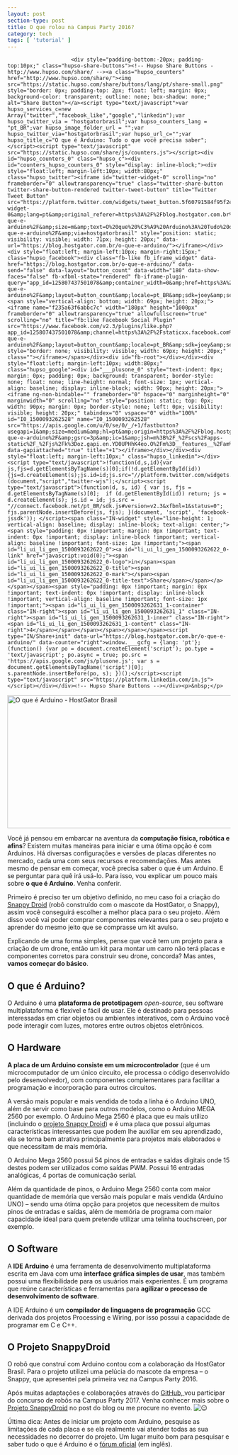 ```yaml
---
layout: post
section-type: post
title: O que rolou na Campus Party 2016?
category: tech
tags: [ 'tutorial' ]
---
```


						<div style="padding-bottom:-20px; padding-top:10px;" class="hupso-share-buttons"><!-- Hupso Share Buttons - http://www.hupso.com/share/ --><a class="hupso_counters" href="http://www.hupso.com/share/"><img src="https://static.hupso.com/share/buttons/lang/pt/share-small.png" style="border: 0px; padding-top: 2px; float: left; margin: 0px; background-color: transparent; outline: none; box-shadow: none;" alt="Share Button"></a><script type="text/javascript">var hupso_services_c=new Array("twitter","facebook_like","google","linkedin");var hupso_twitter_via = "hostgatorbrasil";var hupso_counters_lang = "pt_BR";var hupso_image_folder_url = "";var hupso_twitter_via="hostgatorbrasil";var hupso_url_c="";var hupso_title_c="O que é Arduino: Tudo o que você precisa saber";</script><script type="text/javascript" src="https://static.hupso.com/share/js/counters.js"></script><div id="hupso_counters_0" class="hupso_c"><div id="counters_hupso_counters_0" style="display: inline-block;"><div style="float:left; margin-left:10px; width:80px;" class="hupso_twitter"><iframe id="twitter-widget-0" scrolling="no" frameborder="0" allowtransparency="true" class="twitter-share-button twitter-share-button-rendered twitter-tweet-button" title="Twitter Tweet Button" src="https://platform.twitter.com/widgets/tweet_button.5f60791584f95f2ec483faec8b16a58b.pt.html#dnt=false&amp;id=twitter-widget-0&amp;lang=pt&amp;original_referer=https%3A%2F%2Fblog.hostgator.com.br%2Fo-que-e-arduino%2F&amp;size=m&amp;text=O%20que%20%C3%A9%20Arduino%3A%20Tudo%20o%20que%20voc%C3%AA%20precisa%20saber&amp;time=1500093263128&amp;type=share&amp;url=https%3A%2F%2Fblog.hostgator.com.br%2Fo-que-e-arduino%2F&amp;via=hostgatorbrasil" style="position: static; visibility: visible; width: 71px; height: 20px;" data-url="https://blog.hostgator.com.br/o-que-e-arduino/"></iframe></div><div style="float:left; margin-left:10px; margin-right:15px;" class="hupso_facebook"><div class="fb-like fb_iframe_widget" data-href="https://blog.hostgator.com.br/o-que-e-arduino/" data-send="false" data-layout="button_count" data-width="180" data-show-faces="false" fb-xfbml-state="rendered" fb-iframe-plugin-query="app_id=125807437501078&amp;container_width=0&amp;href=https%3A%2F%2Fblog.hostgator.com.br%2Fo-que-e-arduino%2F&amp;layout=button_count&amp;locale=pt_BR&amp;sdk=joey&amp;send=false&amp;show_faces=false&amp;width=180"><span style="vertical-align: bottom; width: 69px; height: 20px;"><iframe name="f235a63f6abbc7c" width="180px" height="1000px" frameborder="0" allowtransparency="true" allowfullscreen="true" scrolling="no" title="fb:like Facebook Social Plugin" src="https://www.facebook.com/v2.3/plugins/like.php?app_id=125807437501078&amp;channel=https%3A%2F%2Fstaticxx.facebook.com%2Fconnect%2Fxd_arbiter%2Fr%2FXBwzv5Yrm_1.js%3Fversion%3D42%23cb%3Df2798ee6d7d0b6c%26domain%3Dblog.hostgator.com.br%26origin%3Dhttps%253A%252F%252Fblog.hostgator.com.br%252Ffddeb6d9de7a44%26relation%3Dparent.parent&amp;container_width=0&amp;href=https%3A%2F%2Fblog.hostgator.com.br%2Fo-que-e-arduino%2F&amp;layout=button_count&amp;locale=pt_BR&amp;sdk=joey&amp;send=false&amp;show_faces=false&amp;width=180" style="border: none; visibility: visible; width: 69px; height: 20px;" class=""></iframe></span></div><div id="fb-root"></div></div><div style="float:left; margin-left:10px; width:80px;" class="hupso_google"><div id="___plusone_0" style="text-indent: 0px; margin: 0px; padding: 0px; background: transparent; border-style: none; float: none; line-height: normal; font-size: 1px; vertical-align: baseline; display: inline-block; width: 90px; height: 20px;"><iframe ng-non-bindable="" frameborder="0" hspace="0" marginheight="0" marginwidth="0" scrolling="no" style="position: static; top: 0px; width: 90px; margin: 0px; border-style: none; left: 0px; visibility: visible; height: 20px;" tabindex="0" vspace="0" width="100%" id="I0_1500093262528" name="I0_1500093262528" src="https://apis.google.com/u/0/se/0/_/+1/fastbutton?usegapi=1&amp;size=medium&amp;hl=pt&amp;origin=https%3A%2F%2Fblog.hostgator.com.br&amp;url=https%3A%2F%2Fblog.hostgator.com.br%2Fo-que-e-arduino%2F&amp;gsrc=3p&amp;ic=1&amp;jsh=m%3B%2F_%2Fscs%2Fapps-static%2F_%2Fjs%2Fk%3Doz.gapi.en.YD0UPHhK4eo.O%2Fm%3D__features__%2Fam%3DAQ%2Frt%3Dj%2Fd%3D1%2Frs%3DAGLTcCNl4TxxWoMd1KOcpvODkaAvEmaRAQ#_methods=onPlusOne%2C_ready%2C_close%2C_open%2C_resizeMe%2C_renderstart%2Concircled%2Cdrefresh%2Cerefresh%2Conload&amp;id=I0_1500093262528&amp;parent=https%3A%2F%2Fblog.hostgator.com.br&amp;pfname=&amp;rpctoken=89985456" data-gapiattached="true" title="+1"></iframe></div></div><div style="float:left; margin-left:10px;" class="hupso_linkedin"></div><script type="text/javascript">!function(d,s,id){var js,fjs=d.getElementsByTagName(s)[0];if(!d.getElementById(id)){js=d.createElement(s);js.id=id;js.src="//platform.twitter.com/widgets.js";fjs.parentNode.insertBefore(js,fjs);}}(document,"script","twitter-wjs");</script><script type="text/javascript">(function(d, s, id) { var js, fjs = d.getElementsByTagName(s)[0];  if (d.getElementById(id)) return; js = d.createElement(s); js.id = id; js.src = "//connect.facebook.net/pt_BR/sdk.js#version=v2.3&xfbml=1&status=0"; fjs.parentNode.insertBefore(js, fjs); }(document, 'script', 'facebook-jssdk')); </script><span class="IN-widget" style="line-height: 1; vertical-align: baseline; display: inline-block; text-align: center;"><span style="padding: 0px !important; margin: 0px !important; text-indent: 0px !important; display: inline-block !important; vertical-align: baseline !important; font-size: 1px !important;"><span id="li_ui_li_gen_1500093262622_0"><a id="li_ui_li_gen_1500093262622_0-link" href="javascript:void(0);"><span id="li_ui_li_gen_1500093262622_0-logo">in</span><span id="li_ui_li_gen_1500093262622_0-title"><span id="li_ui_li_gen_1500093262622_0-mark"></span><span id="li_ui_li_gen_1500093262622_0-title-text">Share</span></span></a></span></span><span style="padding: 0px !important; margin: 0px !important; text-indent: 0px !important; display: inline-block !important; vertical-align: baseline !important; font-size: 1px !important;"><span id="li_ui_li_gen_1500093262631_1-container" class="IN-right"><span id="li_ui_li_gen_1500093262631_1" class="IN-right"><span id="li_ui_li_gen_1500093262631_1-inner" class="IN-right"><span id="li_ui_li_gen_1500093262631_1-content" class="IN-right">4</span></span></span></span></span></span><script type="IN/Share+init" data-url="https://blog.hostgator.com.br/o-que-e-arduino/" data-counter="right">window.___gcfg = {lang: 'pt'}; (function() {var po = document.createElement('script'); po.type = 'text/javascript'; po.async = true; po.src = 'https://apis.google.com/js/plusone.js'; var s = document.getElementsByTagName('script')[0]; s.parentNode.insertBefore(po, s); })();</script><script type="text/javascript" src="https://platform.linkedin.com/in.js"></script></div></div><!-- Hupso Share Buttons --></div><p>&nbsp;</p>
<p><a href="http://blog.hostgator.com.br/o-que-e-arduino/">
		<span class="pibfi_pinterest ">
		<img class="alignnone wp-image-3303 size-full" src="http://blog.hostgator.com.br/wp-content/uploads/2017/01/Tudo-que-você-precisa-saber-sobre-Arduino-v01-Blog.png" alt="O que é Arduino - HostGator Brasil" width="600" height="300" srcset="https://blog.hostgator.com.br/wp-content/uploads/2017/01/Tudo-que-você-precisa-saber-sobre-Arduino-v01-Blog.png 600w, https://blog.hostgator.com.br/wp-content/uploads/2017/01/Tudo-que-você-precisa-saber-sobre-Arduino-v01-Blog-300x150.png 300w" sizes="(max-width: 600px) 100vw, 600px">
			<span class="xc_pin" onclick="pin_this(event, 'http://pinterest.com/pin/create/button/?url=https://blog.hostgator.com.br/o-que-e-arduino/&amp;media=http://blog.hostgator.com.br/wp-content/uploads/2017/01/Tudo-que-você-precisa-saber-sobre-Arduino-v01-Blog.png&amp;description=O que é Arduino: Tudo o que você precisa saber | https://blog.hostgator.com.br/o-que-e-arduino/')">
			</span>
		</span>
	</a></p>
<p>Você já pensou em embarcar na aventura da <strong>computação física, robótica e afins</strong>? Existem muitas maneiras para iniciar e uma ótima opção é com Arduinos. Há diversas configurações e versões de placas diferentes no mercado, cada uma com seus recursos e recomendações. Mas antes mesmo de pensar em começar, você precisa saber o que é um Arduino. E se perguntar para quê irá usá-lo. Para isso, vou explicar um pouco mais sobre <strong>o que é Arduino</strong>. Venha conferir.</p>
<p><span id="more-3302"></span></p>
<p>Primeiro é preciso ter um objetivo definido, no meu caso foi a criação do <a href="https://snappydroid.github.io/" target="_blank">Snappy Droid</a> (robô construído com o mascote da HostGator, o Snappy), assim você conseguirá escolher a melhor placa para o seu projeto. Além disso você vai poder comprar componentes relevantes para o seu projeto e aprender do mesmo jeito que se comprasse um kit avulso.</p>
<p>Explicando de uma forma simples, pense que você tem um projeto para a criação de um drone, então um kit para montar um carro não terá placas e componentes corretos para construir seu drone, concorda? Mas antes, <strong>vamos começar do básico</strong>.</p>
<h2>O que é Arduino?</h2>
<p>O Arduino é uma <strong>plataforma de prototipagem</strong> <em>open-source</em>, seu software multiplataforma é flexível e fácil de usar. Ele é destinado para pessoas interessadas em criar objetos ou ambientes interativos, com o Arduino você pode interagir com luzes, motores entre outros objetos eletrônicos.</p>
<h2>O Hardware</h2>
<p><strong>A placa de um Arduino consiste em um microcontrolador</strong> (que é um microcomputador de um único circuito, ele processa o código desenvolvido pelo desenvolvedor), com componentes complementares para facilitar a programação e incorporação para outros circuitos.</p>
<p>A versão mais popular e mais vendida de toda a linha é o Arduino UNO, além de servir como base para outros modelos, como o Arduino MEGA 2560 por exemplo. O Arduino Mega 2560 é placa que eu mais utilizo (incluindo o <a href="https://github.com/SnappyDroid/SnappyDroid_V1" target="_blank">projeto Snappy Droid</a>) e é uma placa que possui algumas características interessantes que podem lhe auxiliar em seu aprendizado, ela se torna bem atrativa principalmente para projetos mais elaborados e que necessitam de mais memória.</p>
<p>O Arduino Mega 2560 possui 54 pinos de entradas e saídas digitais onde 15 destes podem ser utilizados como saídas PWM. Possui 16 entradas analógicas, 4 portas de comunicação serial.</p>
<p>Além da quantidade de pinos, o Arduino Mega 2560 conta com maior quantidade de memória que versão mais popular e mais vendida (Arduino UNO) – sendo uma ótima opção para projetos que necessitem de muitos pinos de entradas e saídas, além de memória de programa com maior capacidade ideal para quem pretende utilizar uma telinha touchscreen, por exemplo.</p>
<h2>O Software</h2>
<p>A<strong> IDE Arduino</strong> é uma ferramenta de desenvolvimento multiplataforma escrita em Java com uma <strong>interface gráfica simples de usar</strong>, mas também possui uma flexibilidade para os usuários mais experientes. É um programa que reúne características e ferramentas para <strong>agilizar o processo de desenvolvimento de software</strong>.</p>
<p>A IDE Arduino é um <strong>compilador de linguagens de programação</strong> GCC derivada dos projetos Processing e Wiring, por isso possui a capacidade de programar em C e C++.</p>
<h2>O Projeto SnappyDroid</h2>
<p>O robô que construí com Arduino contou com a colaboração da HostGator Brasil. Para o projeto utilizei uma pelúcia do mascote da empresa – o Snappy, que apresentei pela primeira vez na Campus Party 2016.</p>
<p>Após muitas adaptações e colaborações através do <a href="https://github.com/SnappyDroid/SnappyDroid_V1" target="_blank">GitHub, </a>vou participar do concurso de robôs na Campus Party 2017. Venha conhecer mais sobre o <a href="http://blog.hostgator.com.br/projeto-snappydroid-na-campus-party-2016/" target="_blank">Projeto SnappyDroid</a> no post do blog ou me procure no evento. <img draggable="false" class="emoji" alt="😉" src="https://s.w.org/images/core/emoji/2.2.1/svg/1f609.svg"></p>
<p>Última dica: Antes de iniciar um projeto com Arduino, pesquise as limitações de cada placa e se ela realmente vai atender todas as sua necessidades no decorrer do projeto. Um lugar muito bom para pesquisar e saber tudo o que é Arduino é o <a href="https://forum.arduino.cc/" target="_blank">fórum oficial</a> (em inglês).</p>

					
